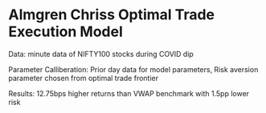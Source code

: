 # Almgren Chriss Optimal Trade Execution Model

Data: minute data of NIFTY100 stocks during COVID dip

Parameter Calliberation: Prior day data for model parameters, Risk aversion parameter chosen from optimal trade frontier

Results: 12.75bps higher returns than VWAP benchmark with 1.5pp lower risk
